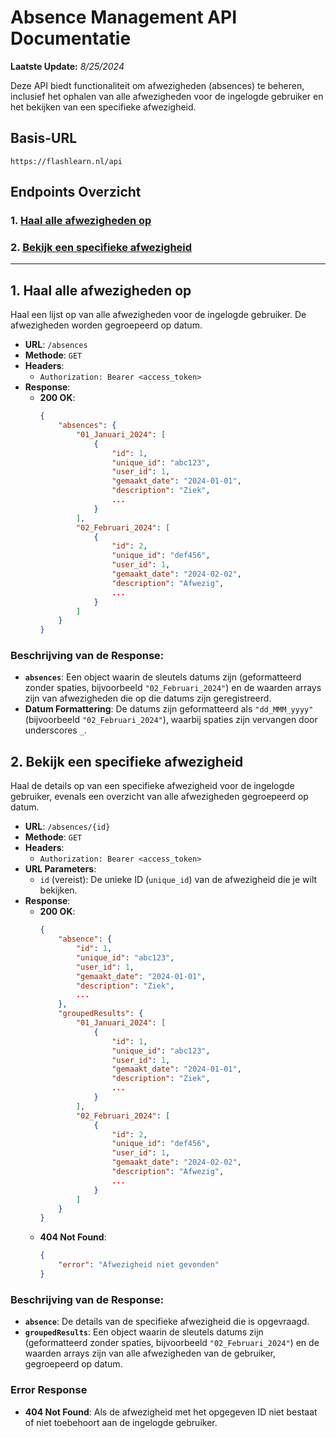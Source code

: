 # Absence Management API Documentatie
**Laatste Update:** *8/25/2024*

Deze API biedt functionaliteit om afwezigheden (absences) te beheren, inclusief het ophalen van alle afwezigheden voor de ingelogde gebruiker en het bekijken van een specifieke afwezigheid.

## Basis-URL

```plaintext
https://flashlearn.nl/api
```

## Endpoints Overzicht

### 1. [Haal alle afwezigheden op](#1-haal-alle-afwezigheden-op)
### 2. [Bekijk een specifieke afwezigheid](#2-bekijk-een-specifieke-afwezigheid)

---

## 1. Haal alle afwezigheden op

Haal een lijst op van alle afwezigheden voor de ingelogde gebruiker. De afwezigheden worden gegroepeerd op datum.

- **URL**: `/absences`
- **Methode**: `GET`
- **Headers**:
  - `Authorization: Bearer <access_token>`
- **Response**:
  - **200 OK**: 
    ```json
    {
        "absences": {
            "01_Januari_2024": [
                {
                    "id": 1,
                    "unique_id": "abc123",
                    "user_id": 1,
                    "gemaakt_date": "2024-01-01",
                    "description": "Ziek",
                    ...
                }
            ],
            "02_Februari_2024": [
                {
                    "id": 2,
                    "unique_id": "def456",
                    "user_id": 1,
                    "gemaakt_date": "2024-02-02",
                    "description": "Afwezig",
                    ...
                }
            ]
        }
    }
    ```

### Beschrijving van de Response:

- **`absences`**: Een object waarin de sleutels datums zijn (geformatteerd zonder spaties, bijvoorbeeld `"02_Februari_2024"`) en de waarden arrays zijn van afwezigheden die op die datums zijn geregistreerd.
- **Datum Formattering**: De datums zijn geformatteerd als `"dd_MMM_yyyy"` (bijvoorbeeld `"02_Februari_2024"`), waarbij spaties zijn vervangen door underscores `_`.

## 2. Bekijk een specifieke afwezigheid

Haal de details op van een specifieke afwezigheid voor de ingelogde gebruiker, evenals een overzicht van alle afwezigheden gegroepeerd op datum.

- **URL**: `/absences/{id}`
- **Methode**: `GET`
- **Headers**:
  - `Authorization: Bearer <access_token>`
- **URL Parameters**:
  - `id` (vereist): De unieke ID (`unique_id`) van de afwezigheid die je wilt bekijken.
- **Response**:
  - **200 OK**:
    ```json
    {
        "absence": {
            "id": 1,
            "unique_id": "abc123",
            "user_id": 1,
            "gemaakt_date": "2024-01-01",
            "description": "Ziek",
            ...
        },
        "groupedResults": {
            "01_Januari_2024": [
                {
                    "id": 1,
                    "unique_id": "abc123",
                    "user_id": 1,
                    "gemaakt_date": "2024-01-01",
                    "description": "Ziek",
                    ...
                }
            ],
            "02_Februari_2024": [
                {
                    "id": 2,
                    "unique_id": "def456",
                    "user_id": 1,
                    "gemaakt_date": "2024-02-02",
                    "description": "Afwezig",
                    ...
                }
            ]
        }
    }
    ```
  - **404 Not Found**:
    ```json
    {
        "error": "Afwezigheid niet gevonden"
    }
    ```

### Beschrijving van de Response:

- **`absence`**: De details van de specifieke afwezigheid die is opgevraagd.
- **`groupedResults`**: Een object waarin de sleutels datums zijn (geformatteerd zonder spaties, bijvoorbeeld `"02_Februari_2024"`) en de waarden arrays zijn van alle afwezigheden van de gebruiker, gegroepeerd op datum.

### Error Response
- **404 Not Found**: Als de afwezigheid met het opgegeven ID niet bestaat of niet toebehoort aan de ingelogde gebruiker.
